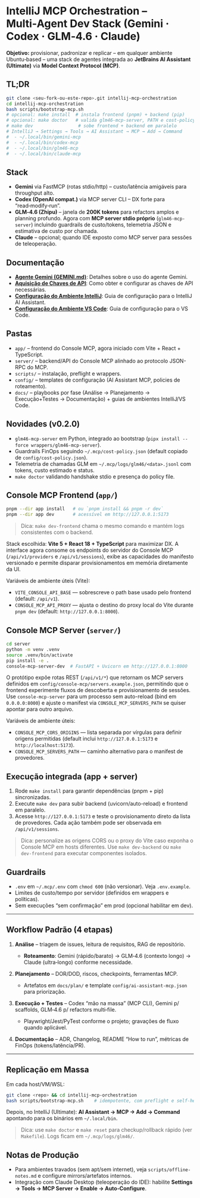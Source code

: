 
# IntelliJ MCP Orchestration – Multi‑Agent Dev Stack (Gemini · Codex · GLM‑4.6 · Claude)

**Objetivo:** provisionar, padronizar e replicar – em qualquer ambiente Ubuntu‑based – uma stack de agentes integrada ao **JetBrains AI Assistant (Ultimate)** via **Model Context Protocol (MCP)**.

## TL;DR
```bash
git clone <seu-fork-ou-este-repo>.git intellij-mcp-orchestration
cd intellij-mcp-orchestration
bash scripts/bootstrap-mcp.sh
# opcional: make install  # instala frontend (pnpm) + backend (pip)
# opcional: make doctor   # valida glm46-mcp-server, PATH e cost-policy
# make dev                 # sobe frontend + backend em paralelo
# IntelliJ → Settings → Tools → AI Assistant → MCP → Add → Command
#  - ~/.local/bin/gemini-mcp
#  - ~/.local/bin/codex-mcp
#  - ~/.local/bin/glm46-mcp
#  - ~/.local/bin/claude-mcp
```

## Stack
- **Gemini** via FastMCP (rotas stdio/http) – custo/latência amigáveis para throughput alto.
- **Codex (OpenAI compat.)** via MCP server CLI – DX forte para “read‑modify‑run”.
- **GLM‑4.6 (Zhipu)** – janela de **200K tokens** para refactors amplos e planning profundo. Agora com **MCP server stdio próprio** (`glm46-mcp-server`) incluindo guardrails de custo/tokens, telemetria JSON e estimativa de custo por chamada.
- **Claude** – opcional; quando IDE exposto como MCP server para sessões de teleoperação.

## Documentação

- **[Agente Gemini (GEMINI.md)](GEMINI.md)**: Detalhes sobre o uso do agente Gemini.
- **[Aquisição de Chaves de API](docs/keys.md)**: Como obter e configurar as chaves de API necessárias.
- **[Configuração do Ambiente IntelliJ](docs/environments/IntelliJ.md)**: Guia de configuração para o IntelliJ AI Assistant.
- **[Configuração do Ambiente VS Code](docs/environments/VSCode.md)**: Guia de configuração para o VS Code.

## Pastas
- `app/` – frontend do Console MCP, agora iniciado com Vite + React + TypeScript.
- `server/` – backend/API do Console MCP alinhado ao protocolo JSON-RPC do MCP.
- `scripts/` – instalação, preflight e wrappers.
- `config/` – templates de configuração (AI Assistant MCP, policies de roteamento).
- `docs/` – playbooks por fase (Análise → Planejamento → Execução+Testes → Documentação) + guias de ambientes IntelliJ/VS Code.

## Novidades (v0.2.0)
- `glm46-mcp-server` em Python, integrado ao bootstrap (`pipx install --force wrappers/glm46-mcp-server`).
- Guardrails FinOps seguindo `~/.mcp/cost-policy.json` (default copiado de `config/cost-policy.json`).
- Telemetria de chamadas GLM em `~/.mcp/logs/glm46/<data>.jsonl` com tokens, custo estimado e status.
- `make doctor` validando handshake stdio e presença do policy file.

## Console MCP Frontend (`app/`)

```bash
pnpm --dir app install   # ou `pnpm install && pnpm -r dev`
pnpm --dir app dev       # acessível em http://127.0.0.1:5173
```

> Dica: `make dev-frontend` chama o mesmo comando e mantém logs consistentes com o backend.

Stack escolhida: **Vite 5 + React 18 + TypeScript** para maximizar DX. A interface agora consome os endpoints do servidor
do Console MCP (`/api/v1/providers` e `/api/v1/sessions`), exibe as capacidades do manifesto versionado e permite disparar
provisionamentos em memória diretamente da UI.

Variáveis de ambiente úteis (Vite):
- `VITE_CONSOLE_API_BASE` — sobrescreve o path base usado pelo frontend (default: `/api/v1`).
- `CONSOLE_MCP_API_PROXY` — ajusta o destino do proxy local do Vite durante `pnpm dev` (default: `http://127.0.0.1:8000`).

## Console MCP Server (`server/`)

```bash
cd server
python -m venv .venv
source .venv/bin/activate
pip install -e .
console-mcp-server-dev  # FastAPI + Uvicorn em http://127.0.0.1:8000
```

O protótipo expõe rotas REST (`/api/v1/*`) que retornam os MCP servers definidos em
`config/console-mcp/servers.example.json`, permitindo que o frontend experimente fluxos
de descoberta e provisionamento de sessões. Use `console-mcp-server` para um processo
sem auto-reload (bind em `0.0.0.0:8000`) e ajuste o manifest via `CONSOLE_MCP_SERVERS_PATH`
se quiser apontar para outro arquivo.

Variáveis de ambiente úteis:
- `CONSOLE_MCP_CORS_ORIGINS` — lista separada por vírgulas para definir origens permitidas (default inclui `http://127.0.0.1:5173` e `http://localhost:5173`).
- `CONSOLE_MCP_SERVERS_PATH` — caminho alternativo para o manifest de provedores.

## Execução integrada (app + server)

1. Rode `make install` para garantir dependências (pnpm + pip) sincronizadas.
2. Execute `make dev` para subir backend (uvicorn/auto-reload) e frontend em paralelo.
3. Acesse `http://127.0.0.1:5173` e teste o provisionamento direto da lista de provedores. Cada ação também pode ser observada em `/api/v1/sessions`.

> Dica: personalize as origens CORS ou o proxy do Vite caso exponha o Console MCP em hosts diferentes. Use `make dev-backend` ou `make dev-frontend` para executar componentes isolados.

## Guardrails
- `.env` em `~/.mcp/.env` com `chmod 600` (não versionar). Veja `.env.example`.
- Limites de custo/tempo por servidor (definidos em wrappers e políticas).
- Sem execuções “sem confirmação” em prod (opcional habilitar em dev).

---

## Workflow Padrão (4 etapas)

1) **Análise** – triagem de issues, leitura de requisitos, RAG de repositório.  
   - **Roteamento**: Gemini (rápido/barato) → GLM‑4.6 (contexto longo) → Claude (ultra‑longo) conforme necessidade.

2) **Planejamento** – DOR/DOD, riscos, checkpoints, ferramentas MCP.  
   - Artefatos em `docs/plan/` e template `config/ai-assistant-mcp.json` para priorização.

3) **Execução + Testes** – Codex “mão na massa” (MCP CLI), Gemini p/ scaffolds, GLM‑4.6 p/ refactors multi‑file.  
   - Playwright/Jest/PyTest conforme o projeto; gravações de fluxo quando aplicável.

4) **Documentação** – ADR, Changelog, README “How to run”, métricas de FinOps (tokens/latência/PR).

---

## Replicação em Massa
Em cada host/VM/WSL:
```bash
git clone <repo> && cd intellij-mcp-orchestration
bash scripts/bootstrap-mcp.sh    # idempotente, com preflight e self‑heal de PATH
```
Depois, no IntelliJ (Ultimate): **AI Assistant → MCP → Add → Command** apontando para os binários em `~/.local/bin`.

> Dica: use `make doctor` e `make reset` para checkup/rollback rápido (ver `Makefile`). Logs ficam em `~/.mcp/logs/glm46/`.

## Notas de Produção
- Para ambientes travados (sem apt/sem internet), veja `scripts/offline-notes.md` e configure mirrors/artefatos internos.
- Integração com Claude Desktop (teleoperação do IDE): habilite **Settings → Tools → MCP Server → Enable → Auto‑Configure**.
